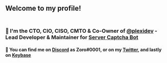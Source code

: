 ## Welcome to my profile!</br></br>
### 🔭 I'm the CTO, CIO, CISO, CMTO & Co-Owner of [**@plexidev**](https://github.com/plexidev) - Lead Developer & Maintainer for [**Server Captcha Bot**](https://captchabot.xyz)</br>
#### 💬 You can find me on [**Discord**](https://discord.com/invite/plexidev) as **Zoro#0001**, or on my [**Twitter**](https://twitter.com/ZoroticWasTaken), and lastly on [**Keybase**](https://keybase.io/zorotic)</br></br>

